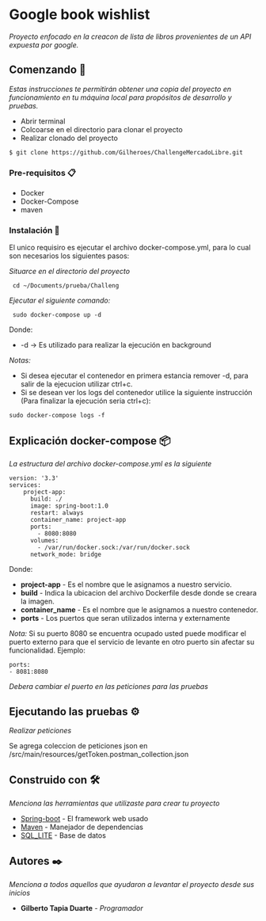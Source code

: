 # Google book wishlist

_Proyecto enfocado en la creacon de lista de libros provenientes de un API expuesta por google._

## Comenzando 🚀

_Estas instrucciones te permitirán obtener una copia del proyecto en funcionamiento en tu máquina local para propósitos de desarrollo y pruebas._

* Abrir terminal
* Colcoarse en el directorio para clonar el proyecto
* Realizar clonado del proyecto

```
$ git clone https://github.com/Gilheroes/ChallengeMercadoLibre.git
```

### Pre-requisitos 📋

* Docker
* Docker-Compose
* maven

### Instalación 🔧

El unico requisiro es ejecutar el archivo docker-compose.yml, para lo cual son necesarios los siguientes pasos:

_Situarce en el directorio del proyecto_

```
 cd ~/Documents/prueba/Challeng 
```

_Ejecutar el siguiente comando:_

```
 sudo docker-compose up -d
```

Donde: 

* -d -> Es utilizado para realizar la ejecución en background


_*Notas:*_

* Si desea ejecutar el contenedor en primera estancia remover -d, para salir de la ejecucion utilizar ctrl+c.
* Si se desean ver los logs del contenedor utilice la siguiente instrucción (Para finalizar la ejecución seria ctrl+c):
```
sudo docker-compose logs -f
```

## Explicación docker-compose 📦

_La estructura del archivo docker-compose.yml es la siguiente_

```
version: '3.3'
services:
    project-app:
      build: ./
      image: spring-boot:1.0
      restart: always
      container_name: project-app
      ports:
        - 8080:8080
      volumes: 
        - /var/run/docker.sock:/var/run/docker.sock
      network_mode: bridge
```

Donde:

* **project-app** - Es el nombre que le asignamos a nuestro servicio.
* **build** - Indica la ubicacion del archivo Dockerfile desde donde se creara la imagen.
* **container_name** - Es el nombre que le asignamos a nuestro contenedor.
* **ports** - Los puertos que seran utilizados interna y externamente

_Nota:_ Si su puerto 8080 se encuentra ocupado usted puede modificar el puerto externo para que el servicio de levante en otro puerto sin afectar su funcionalidad. Ejemplo:

```
ports:
- 8081:8080
```

_Debera cambiar el puerto en las peticiones para las pruebas_

## Ejecutando las pruebas ⚙️

_Realizar peticiones_

Se agrega coleccion de peticiones json en /src/main/resources/getToken.postman_collection.json


## Construido con 🛠️

_Menciona las herramientas que utilizaste para crear tu proyecto_

* [Spring-boot](http://www.dropwizard.io/1.0.2/docs/) - El framework web usado
* [Maven](https://maven.apache.org/) - Manejador de dependencias
* [SQL_LITE](https://rometools.github.io/rome/) - Base de datos


## Autores ✒️

_Menciona a todos aquellos que ayudaron a levantar el proyecto desde sus inicios_

* **Gilberto Tapia Duarte** - *Programador* 